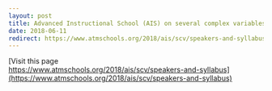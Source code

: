 ```yaml
---
layout: post
title: Advanced Instructional School (AIS) on several complex variables for the period June 11 to June 23, 2018
date: 2018-06-11
redirect: https://www.atmschools.org/2018/ais/scv/speakers-and-syllabus
---
```


[Visit this page <br>
https://www.atmschools.org/2018/ais/scv/speakers-and-syllabus](https://www.atmschools.org/2018/ais/scv/speakers-and-syllabus)
